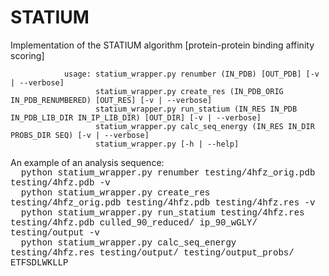 STATIUM
=======

Implementation of the STATIUM algorithm [protein-protein binding affinity scoring]

                usage: statium_wrapper.py renumber (IN_PDB) [OUT_PDB] [-v | --verbose]
                       statium_wrapper.py create_res (IN_PDB_ORIG IN_PDB_RENUMBERED) [OUT_RES] [-v | --verbose]
                       statium_wrapper.py run_statium (IN_RES IN_PDB IN_PDB_LIB_DIR IN_IP_LIB_DIR) [OUT_DIR] [-v | --verbose]
                       statium_wrapper.py calc_seq_energy (IN_RES IN_DIR PROBS_DIR SEQ) [-v | --verbose]
                       statium_wrapper.py [-h | --help]

An example of an analysis sequence: <br> <FONT FACE= "Courier New">
&nbsp;&nbsp;python statium_wrapper.py renumber testing/4hfz_orig.pdb testing/4hfz.pdb -v<br>
&nbsp;&nbsp;python statium_wrapper.py create_res testing/4hfz_orig.pdb testing/4hfz.pdb testing/4hfz.res -v<br>
&nbsp;&nbsp;python statium_wrapper.py run_statium testing/4hfz.res testing/4hfz.pdb culled_90_reduced/ ip_90_wGLY/ testing/output -v <br>
&nbsp;&nbsp;python statium_wrapper.py calc_seq_energy testing/4hfz.res testing/output/ testing/output_probs/ ETFSDLWKLLP<br>
